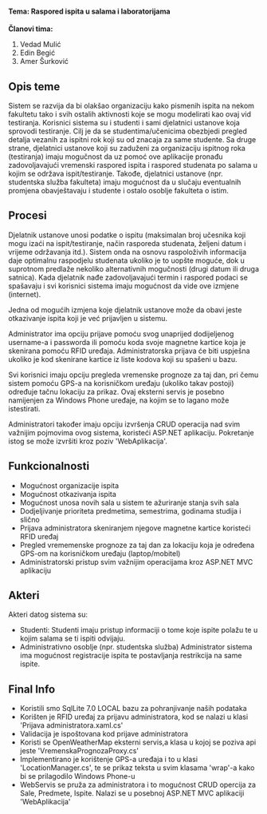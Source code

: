 ﻿#### Tema: Raspored ispita u salama i laboratorijama
**Članovi tima:**
1. Vedad Mulić
2. Edin Begić
3. Amer Šurković


## Opis teme

Sistem se razvija da bi olakšao organizaciju kako pismenih ispita na nekom fakultetu tako i svih ostalih aktivnosti koje se mogu modelirati kao ovaj vid testiranja.
Korisnici sistema su i studenti i sami djelatnici ustanove koja sprovodi testiranje.
Cilj je da se studentima/učenicima obezbjedi pregled detalja vezanih za ispitni rok koji su od znacaja za same studente. Sa druge strane, djelatnici ustanove koji su zaduženi za organizaciju ispitnog roka (testiranja) imaju mogučnost da uz pomoć ove aplikacije pronađu zadovoljavajući vremenski raspored ispita i raspored studenata po salama u kojim se održava ispit/testiranje. Takođe, djelatnici ustanove (npr. studentska služba fakulteta) imaju mogućnost da u slučaju eventualnih promjena obavještavaju i studente i ostalo osoblje fakulteta o istim.


## Procesi

Djelatnik ustanove unosi podatke o ispitu (maksimalan broj učesnika koji mogu izaći na ispit/testiranje, način rasporeda studenata, željeni datum i vrijeme održavanja  itd.). Sistem onda na osnovu raspoloživih informacija daje optimalnu raspodjelu studenata ukoliko je to uopšte moguće, dok u suprotnom predlaže nekoliko alternativnih mogučnosti (drugi datum ili druga satnica). Kada djelatnik nađe zadovoljavajući termin i raspored podaci se spašavaju i svi korisnici sistema imaju mogućnost da vide ove izmjene (internet).

Jedna od mogućih izmjena koje djelatnik ustanove može da obavi jeste otkazivanje ispita koji je već prijavljen u sistemu.

Administrator ima opciju prijave pomoću svog unaprijed dodijeljenog username-a i passworda ili pomoću koda svoje magnetne kartice koja
je skenirana pomoću RFID uređaja. Administratorska prijava će biti uspješna ukoliko je kod skenirane kartice iz liste kodova koji su 
spašeni u bazu.

Svi korisnici imaju opciju pregleda vremenske prognoze za taj dan, pri čemu sistem pomoću GPS-a na korisničkom uređaju (ukoliko takav postoji) određuje tačnu lokaciju za prikaz. Ovaj eksterni servis je posebno namijenjen za Windows Phone uređaje, na kojim se to lagano
može istestirati. 

Administratori također imaju opciju izvršenja CRUD operacija nad svim važnijim pojmovima ovog sistema, koristeći ASP.NET aplikaciju. Pokretanje istog se može izvršiti kroz poziv 'WebAplikacija'. 

## Funkcionalnosti

- Mogućnost organizacije ispita
- Mogućnost otkazivanja ispita
- Mogućnost unosa novih sala u sistem te ažuriranje stanja svih sala
- Dodjeljivanje prioriteta predmetima, semestrima, godinama studija i slično
- Prijava administratora skeniranjem njegove magnetne kartice koristeći RFID uređaj
- Pregled vrememenske prognoze za taj dan za lokaciju koja je određena GPS-om na korisničkom uređaju (laptop/mobitel)
- Administratorski pristup svim važnijim operacijama kroz ASP.NET MVC aplikaciju

## Akteri

Akteri datog sistema su:
 - Studenti:
   Studenti imaju pristup informaciji o tome koje ispite polažu te u kojim salama se ti ispiti odvijaju.
 - Administrativno osoblje (npr. studentska služba)
   Administrator sistema ima mogućnost registracije ispita te postavljanja restrikcija na same ispite.
   

## Final Info

- Koristili smo SqlLite 7.0 LOCAL bazu za pohranjivanje naših podataka 
- Korišten je RFID uređaj za prijavu administratora, kod se nalazi u klasi 'Prijava administratora.xaml.cs'
- Validacija je ispoštovana kod prijave administratora 
- Koristi se OpenWeatherMap eksterni servis,a klasa u kojoj se poziva api jeste 'VremenskaPrognozaProxy.cs'
- Implementirano je korištenje GPS-a uređaja i to u klasi 'LocationManager.cs', te se prikaz teksta u svim klasama 'wrap'-a kako bi se prilagodilo Windows Phone-u
- WebServis se pruža za administratora i to mogućnost CRUD opercija za Sale, Predmete, Ispite. Nalazi se u posebnoj ASP.NET MVC aplikaciji 'WebAplikacija'
